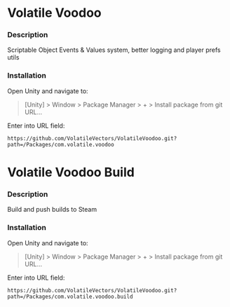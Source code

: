 # Volatile Voodoo

### Description

Scriptable Object Events &amp; Values system, better logging and player prefs utils

### Installation

Open Unity and navigate to:

> [Unity] > Window > Package Manager > + > Install package from git URL...

Enter into URL field:

	https://github.com/VolatileVectors/VolatileVoodoo.git?path=/Packages/com.volatile.voodoo

# Volatile Voodoo Build

### Description

Build and push builds to Steam

### Installation

Open Unity and navigate to:

> [Unity] > Window > Package Manager > + > Install package from git URL...

Enter into URL field:

	https://github.com/VolatileVectors/VolatileVoodoo.git?path=/Packages/com.volatile.voodoo.build
